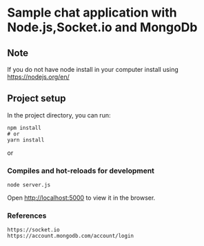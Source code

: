 # Sample chat application with Node.js,Socket.io and MongoDb

## Note

If you do not have node install in your computer install using https://nodejs.org/en/


## Project setup

In the project directory, you can run:

```
npm install
# or
yarn install
```

or

### Compiles and hot-reloads for development

```
node server.js
```

Open [http://localhost:5000](http://localhost:5000) to view it in the browser.

### References

```
https://socket.io
https://account.mongodb.com/account/login
```
